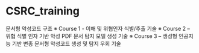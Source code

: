 # CSRC_training
문서형 악성코드 구조 
※ Course 1 - 이해 및 위협인자 식별/추출 기술
※ Course 2 – 위협 식별 인자 기반 악성 PDF 문서 탐지 모델 생성 기술
※ Course 3 – 생성형 인공지능 기반 변종 문서형 악성코드 생성 및 탐지 우회 기술
